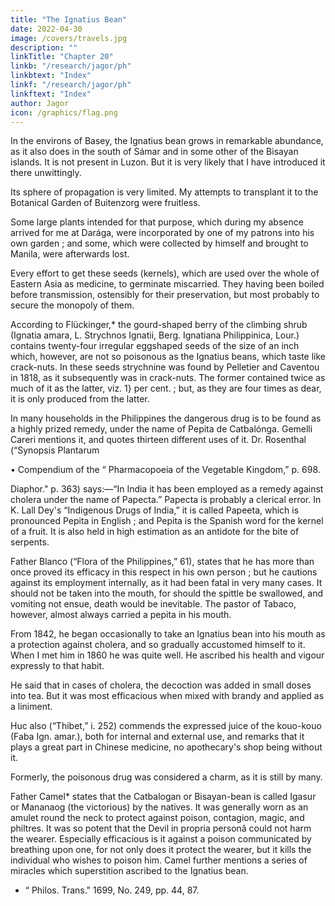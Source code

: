 ```yaml
---
title: "The Ignatius Bean"
date: 2022-04-30
image: /covers/travels.jpg
description: ""
linkTitle: "Chapter 20"
linkb: "/research/jagor/ph"
linkbtext: "Index"
linkf: "/research/jagor/ph"
linkftext: "Index"
author: Jagor
icon: /graphics/flag.png
---
```



<!-- The crocodile, when it has swallowed the bait and the hook at the same time, endeavours in vain to get away, for the pliability of the raft prevents its being torn to pieces, and the peculiar elasticity of the bundle of fibres prevents its being bitten through. The raft serves likewise as a buoy for the captured animal. According to the statements of the hunters, the large crocodiles live far from human habitations, generally selecting the close vegetation in an oozy swamp, in which their bellies, dragging heavily along, leave trails behind them which betray them to the initiated. After a week the pastor mentioned that his party had sent in three crocodiles, the largest of which, however, measured only eighteen feet, but that he had not kept one for me, as he hoped to obtain one of thirty feet. His expectation, however, was not fulfilled. -->

In the environs of Basey, the Ignatius bean grows in remarkable abundance, as it also does in the south of Sámar and in some other of the Bisayan islands. It is not present in Luzon. But it is very likely that I have introduced it there unwittingly. 

Its sphere of propagation is very limited. My attempts to transplant it to the Botanical Garden of Buitenzorg were fruitless. 

Some large plants intended for that purpose, which during my absence arrived for me at Darága, were incorporated by one of my patrons into his own garden ; and some, which were collected by himself and brought to Manila, were afterwards lost. 

Every effort to get these seeds (kernels), which are used over the whole of Eastern Asia as medicine, to germinate miscarried. They having been boiled before transmission, ostensibly for their preservation, but most probably to secure the monopoly of them.

According to Flückinger,* the gourd-shaped berry of the climbing shrub (Ignatia amara, L. Strychnos Ignatii, Berg. Ignatiana Philippinica, Lour.) contains twenty-four irregular eggshaped seeds of the size of an inch which, however, are not so poisonous as the Ignatius beans, which taste like crack-nuts. In these seeds strychnine was found by Pelletier and Caventou in 1818, as it subsequently was in crack-nuts. The former contained twice as much of it as the latter, viz. 1} per cent. ; but, as they are four times as dear, it is only produced from the latter.

In many households in the Philippines the dangerous drug is to be found as a highly prized remedy, under the name of Pepita de Catbalónga. Gemelli Careri mentions it, and quotes thirteen different uses of it. Dr. Rosenthal (“Synopsis Plantarum

• Compendium of the “ Pharmacopoeia of the Vegetable Kingdom,” p. 698.

Diaphor." p. 363) says:—“In India it has been employed as a remedy against cholera under the name of Papecta.” Papecta is probably a clerical error. In K. Lall Dey's “Indigenous Drugs of India,” it is called Papeeta, which is pronounced Pepita in English ; and Pepita is the Spanish word for the kernel of a fruit. It is also held in high estimation as an antidote for the bite of serpents. 

Father Blanco (“Flora of the Philippines,” 61), states that he has more than once proved its efficacy in this respect in his own person ; but he cautions against its employment internally, as it had been fatal in very many cases. It should not be taken into the mouth, for should the spittle be swallowed, and vomiting not ensue, death would be inevitable. The pastor of Tabaco, however, almost always carried a pepita in his mouth. 

From 1842, he began occasionally to take an Ignatius bean into his mouth as a protection against cholera, and so gradually accustomed himself to it. When I met him in 1860 he was quite well. He ascribed his health and vigour expressly to that habit. 

He said that in cases of cholera, the decoction was added in small doses into tea. But it was most efficacious when mixed with brandy and applied as a liniment.

Huc also (“Thibet,” i. 252) commends the expressed juice of the kouo-kouo (Faba Ign. amar.), both for internal and external use, and remarks that it plays a great part in Chinese medicine, no apothecary's shop being without it. 

Formerly, the poisonous drug was considered a charm, as it is still by many. 

Father Camel* states that the Catbalogan or Bisayan-bean is called Igasur or Mananaog (the victorious) by the natives. It was generally worn as an amulet round the neck to protect against poison, contagion, magic, and philtres. It was so potent that the Devil in propria personâ could not harm the wearer. Especially efficacious is it against a poison communicated by breathing upon one, for not only does it protect the wearer, but it kills the individual who wishes to poison him. Camel further mentions a series of miracles which superstition ascribed to the Ignatius bean.

* “ Philos. Trans." 1699, No. 249, pp. 44, 87.